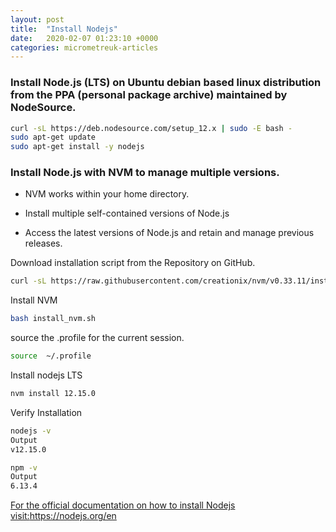 ```yaml
---
layout: post
title:  "Install Nodejs"
date:   2020-02-07 01:23:10 +0000
categories: micrometreuk-articles
---
```


### Install Node.js (LTS) on  Ubuntu debian based linux distribution from the PPA (personal package archive) maintained by NodeSource. 

```bash
curl -sL https://deb.nodesource.com/setup_12.x | sudo -E bash -
sudo apt-get update
sudo apt-get install -y nodejs
```

### Install Node.js with NVM  to manage multiple versions.

- NVM works  within your home directory. 

- Install multiple self-contained versions of Node.js 

- Access the latest versions of Node.js  and retain and manage previous releases. 

Download installation script from the Repository on  GitHub.

```bash
curl -sL https://raw.githubusercontent.com/creationix/nvm/v0.33.11/install.sh -o install_nvm.sh
```
Install NVM

```bash
bash install_nvm.sh
```

source the .profile for the  current session.

```bash
source  ~/.profile 
```
Install nodejs LTS 

```bash
nvm install 12.15.0
```

Verify Installation

```bash
nodejs -v
Output
v12.15.0
```
```bash
npm -v
Output
6.13.4
```

<a href="https://nodejs.org/en" target="_blank"> For the official documentation on how to install Nodejs visit:https://nodejs.org/en</a> 

